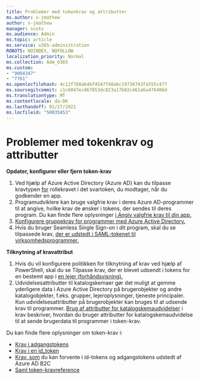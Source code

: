 ```yaml
---
title: Problemer med tokenkrav og attributter
ms.author: v-jmathew
author: v-jmathew
manager: scotv
ms.audience: Admin
ms.topic: article
ms.service: o365-administration
ROBOTS: NOINDEX, NOFOLLOW
localization_priority: Normal
ms.collection: Adm_O365
ms.custom:
- "9004347"
- "7761"
ms.openlocfilehash: 4c12f768ab4bf4547f48abc19736743fa555c477
ms.sourcegitcommit: c1c6047ec467853dc823a17b02c461a6a476406d
ms.translationtype: MT
ms.contentlocale: da-DK
ms.lasthandoff: 01/27/2021
ms.locfileid: "50035853"
---
```

# <a name="issues-with-token-claims-and-attributes"></a>Problemer med tokenkrav og attributter

**Opdater, konfigurer eller fjern token-krav**

1. Ved hjælp af Azure Active Directory (Azure AD) kan du tilpasse kravtypen [for](https://docs.microsoft.com/azure/active-directory/develop/active-directory-enterprise-app-role-management) rollekravet i det svartoken, du modtager, når du godkender en app.
2. Programudviklere kan bruge valgfrie krav i deres Azure AD-programmer til at angive, hvilke krav de ønsker i tokens, der sendes til deres program. Du kan finde flere oplysninger [i Angiv valgfrie krav til din app.](https://docs.microsoft.com/azure/active-directory/develop/active-directory-optional-claims)
3. [Konfigurere gruppekrav for programmer med Azure Active Directory.](https://docs.microsoft.com/azure/active-directory/hybrid/how-to-connect-fed-group-claims)
4. Hvis du bruger Seamless Single Sign-on i dit program, skal du se tilpassede krav, [der er udstedt i SAML-tokenet til virksomhedsprogrammer.](https://docs.microsoft.com/azure/active-directory/develop/active-directory-saml-claims-customization)

**Tilknytning af kravattribut**

1. Hvis du vil konfigurere politikken for tilknytning af krav ved hjælp af PowerShell, skal du se Tilpasse krav, der er blevet udsendt i tokens for en bestemt app i [en lejer (forhåndsvisning).](https://docs.microsoft.com/azure/active-directory/develop/active-directory-claims-mapping)
2. Udvidelsesattributter til katalogskemaer gør det muligt at gemme yderligere data i Azure Active Directory på brugerobjekter og andre katalogobjekter, f.eks. grupper, lejeroplysninger, tjeneste principaler. Kun udvidelsesattributter på brugerobjekter kan bruges til at udsende krav til programmer. [Brug af attributter for katalogskemaudvidelser](https://docs.microsoft.com/azure/active-directory/develop/active-directory-schema-extensions) i krav beskriver, hvordan du bruger attributter for katalogskemaudvidelse til at sende brugerdata til programmer i token-krav.

Du kan finde flere oplysninger om token-krav i:

- [Krav i adgangstokens](https://docs.microsoft.com/azure/active-directory/develop/access-tokens#claims-in-access-tokens)
- [Krav i en id_token](https://docs.microsoft.com/azure/active-directory/develop/id-tokens#claims-in-an-id_token)
- [Krav, som](https://docs.microsoft.com/azure/active-directory-b2c/tokens-overview#claims) du kan forvente i id-tokens og adgangstokens udstedt af Azure AD B2C
- [Saml token-kravreference](https://docs.microsoft.com/azure/active-directory/develop/reference-saml-tokens)
